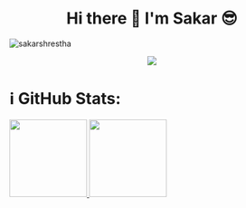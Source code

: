 <h1 align="center"> Hi there 👋 I'm Sakar 😎 </h1>

<p align="left"> <img src=https://komarev.com/ghpvc/?username=Sakarrr alt=sakarshrestha /> </p>

<p align="center">
<a href="#">
  <img src="http://github-profile-summary-cards.vercel.app/api/cards/profile-details?username=Sakarrr&theme=monokai"/>  
</a>
</p>

# ℹ️ GitHub Stats:
<a href="#">
  <img height="137px" src="https://github-readme-stats.vercel.app/api?username=Sakarrr&hide_title=true&hide_border=true&show_icons=true&include_all_commits=true&count_private=true&line_height=21"/>  
</a>
<a href="#">
  <img height="137px" src="https://github-readme-stats.vercel.app/api/top-langs/?username=Sakarrr&hide_title=true&hide_border=true&layout=compact&langs_count=6" />
</a>

<!--
**Sakarrr/Sakarrr** is a ✨ _special_ ✨ repository because its `README.md` (this file) appears on your GitHub profile.

Here are some ideas to get you started:

- 🔭 I’m currently working on ...
- 🌱 I’m currently learning ...
- 👯 I’m looking to collaborate on ...
- 🤔 I’m looking for help with ...
- 💬 Ask me about ...
- 📫 How to reach me: ...
- 😄 Pronouns: ...
- ⚡ Fun fact: ...
-->
